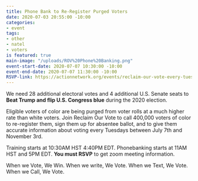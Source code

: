 ```yaml
---
title: Phone Bank to Re-Register Purged Voters
date: 2020-07-03 20:55:00 -10:00
categories:
- event
tags:
- other
- natel
- voters
is featured: true
main-image: "/uploads/ROV%20Phone%20Banking.png"
event-start-date: 2020-07-07 10:30:00 -10:00
event-end-date: 2020-07-07 11:30:00 -10:00
RSVP-link: https://actionnetwork.org/events/reclaim-our-vote-every-tuesday-phone-bank-1?
---
```


We need 28 additional electoral votes and 4 additional U.S. Senate seats to **Beat Trump and flip U.S. Congress blue** during the 2020 election.  

Eligible voters of color are being purged from voter rolls at a much higher rate than white voters.  Join Reclaim Our Vote to call 400,000 voters of color to re-register them, sign them up for absentee ballot, and to give them accurate information about voting every Tuesdays between July 7th and November 3rd.

Training starts at 10:30AM HST 4:40PM EDT.  Phonebanking starts at 11AM HST and 5PM EDT.  **You must RSVP** to get zoom meeting information. 

When we Vote, We Win. When we write, We Vote. When we Text, We Vote. When we Call, We Vote.